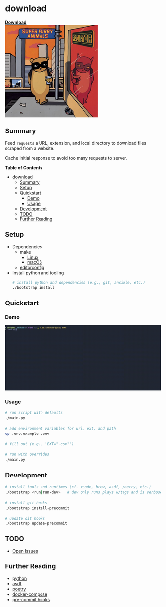 # download

[**Download**](https://www.youtube.com/watch?v=T5jHO4jMPxA)  
<img src="static/sfa_radiator.png" width="300">

## Summary
Feed `requests` a URL, extension, and local directory to download files scraped from a website.

Cache initial response to avoid too many requests to server.

**Table of Contents**
* [download](#download)
  * [Summary](#summary)
  * [Setup](#setup)
  * [Quickstart](#quickstart)
    * [Demo](#demo)
    * [Usage](#usage)
  * [Development](#development)
  * [TODO](#todo)
  * [Further Reading](#further-reading)

## Setup
* Dependencies
  * make
    * [Linux](https://www.gnu.org/software/make/)
    * [macOS](https://www.freecodecamp.org/news/install-xcode-command-line-tools/)
  * [editorconfig](https://editorconfig.org/)
* Install python and tooling
    ```bash
    # install python and dependencies (e.g., git, ansible, etc.)
    ./bootstrap install
    ```

## Quickstart
### Demo
<img src="static/demo.gif" width="850">

### Usage
```bash
# run script with defaults
./main.py

# add environment variables for url, ext, and path
cp .env.example .env

# fill out (e.g., 'EXT=".csv"')

# run with overrides
./main.py
```

## Development
```bash
# install tools and runtimes (cf. xcode, brew, asdf, poetry, etc.)
./bootstrap <run|run-dev>   # dev only runs plays w/tags and is verbose

# install git hooks
./bootstrap install-precommit

# update git hooks
./bootstrap update-precommit
```

## TODO
* [Open Issues](https://github.com/pythoninthegrass/download/issues)

## Further Reading
* [python](https://www.python.org/)
* [asdf](https://asdf-vm.com/guide/getting-started.html#_2-download-asdf)
* [poetry](https://python-poetry.org/docs/)
* [docker-compose](https://docs.docker.com/compose/install/)
* [pre-commit hooks](https://pre-commit.com/)

